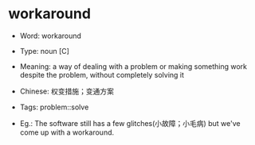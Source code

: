# workaround

- Word: workaround

- Type: noun [C]
- Meaning: a way of dealing with a problem or making something work despite the problem, without completely solving it
- Chinese: 权变措施；变通方案
- Tags: problem::solve
- Eg.: The software still has a few glitches(小故障；小毛病) but we've come up with a workaround.

